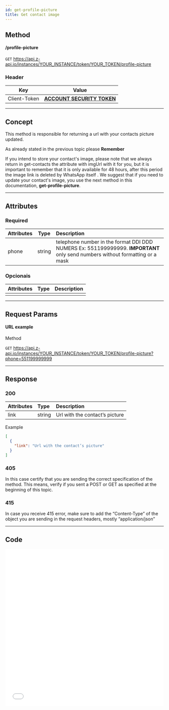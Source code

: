 ```yaml
---
id: get-profile-picture
title: Get contact image 
---
```


## Method 

#### /profile-picture

`GET` https://api.z-api.io/instances/YOUR_INSTANCE/token/YOUR_TOKEN/profile-picture

### Header

|      Key       |            Value            |
| :------------: |     :-----------------:     |
|  Client-Token  | **[ACCOUNT SECURITY TOKEN](../security/client-token)** |

---

## Concept

This method is responsible for returning a url with your contacts picture updated.

As already stated in the previous topic please **Remember**    

If you intend to store your contact's image, please note that we always return in get-contacts the attribute with imgUrl with it for you, but it is important to remember that it is only available for 48 hours, after this period the image link is deleted by WhatsApp itself . We suggest that if you need to update your contact's image, you use the next method in this documentation, **get-profile-picture**.


---

## Attributes

### Required 

| Attributes | Type | Description |
| :-- | :-: | :-- |
| phone | string | telephone number in the format DDI DDD NUMERS Ex: 551199999999. **IMPORTANT**  only send numbers without formatting or a mask  |

### Opcionais

| Attributes | Type | Description |
| :-------- | :--: | :-------- |
|           |      |           |

---

## Request Params

#### URL example

Method

`GET` https://api.z-api.io/instances/YOUR_INSTANCE/token/YOUR_TOKEN/profile-picture?phone=551199999999

---

## Response

### 200

| Attributes | Type   | Description                 |
| :-------- | :----- | :------------------------ |
| link      | string | Url with the contact’s picture|

Example 

```json
[
  {
    "link": "Url with the contact’s picture"
  }
]
```

### 405

In this case certify that you are sending the correct specification of the method. This means, verify if you sent a POST or GET as specified at the beginning of this topic.

### 415

In case you receive 415 error, make sure to add the “Content-Type” of the object you are sending in the request headers, mostly “application/json”

---

## Code

<iframe src="//api.apiembed.com/?source=https://raw.githubusercontent.com/Z-API/z-api-docs/main/json-examples/get-profile-picture.json&targets=all" frameborder="0" scrolling="no" width="100%" height="500px" seamless></iframe>
